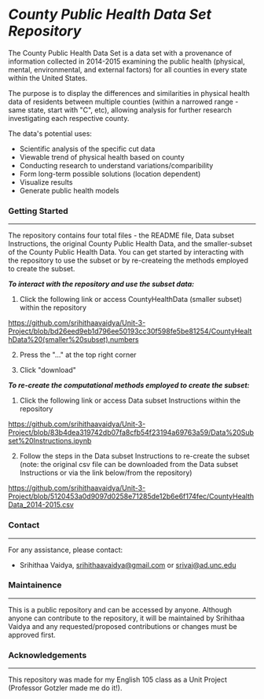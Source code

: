 # ***County Public Health Data Set Repository***

The County Public Health Data Set is a data set with a provenance of information collected in 2014-2015 examining the public health (physical, mental, environmental, and external factors) for all counties in every state within the United States. 

The purpose is to display the differences and similarities in physical health data of residents between multiple counties (within a narrowed range - same state, start with "C", etc), allowing analysis for further research investigating each respective county. 

The data's potential uses:
- Scientific analysis of the specific cut data
- Viewable trend of physical health based on county
- Conducting research to understand variations/comparibility
- Form long-term possible solutions (location dependent)
- Visualize results
- Generate public health models 

### **Getting Started**
---
The repository contains four total files - the README file, Data subset Instructions, the original County Public Health Data, and the smaller-subset of the County Public Health Data. You can get started by interacting with the repository to use the subset or by re-createing the methods employed to create the subset.  

***To interact with the repository and use the subset data:***

1. Click the following link or access CountyHealthData (smaller subset) within the repository

https://github.com/srihithaavaidya/Unit-3-Project/blob/bd26eed9eb1d796ee50193cc30f598fe5be81254/CountyHealthData%20(smaller%20subset).numbers

2. Press the "..." at the top right corner

3. Click "download"

***To re-create the computational methods employed to create the subset:***

1. Click the following link or access Data subset Instructions within the repository

https://github.com/srihithaavaidya/Unit-3-Project/blob/83b4dea319742db07fa8cfb54f23194a69763a59/Data%20Subset%20Instructions.ipynb

2. Follow the steps in the Data subset Instructions to re-create the subset (note: the original csv file can be downloaded from the Data subset Instructions or via the link below/from the repository)

https://github.com/srihithaavaidya/Unit-3-Project/blob/5120453a0d9097d0258e71285de12b6e6f174fec/CountyHealthData_2014-2015.csv 

### **Contact**
---
For any assistance, please contact:
- Srihithaa Vaidya, srihithaavaidya@gmail.com or srivai@ad.unc.edu

### **Maintainence**
---
This is a public repository and can be accessed by anyone. Although anyone can contribute to the repository, it will be maintained by Srihithaa Vaidya and any requested/proposed contributions or changes must be approved first.

### **Acknowledgements**
---
This repository was made for my English 105 class as a Unit Project (Professor Gotzler made me do it!). 
